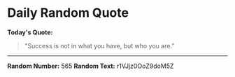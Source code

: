 # Daily Random Quote

**Today's Quote:**
> "Success is not in what you have, but who you are."

---

**Random Number:** 565
**Random Text:** r1VJjz0OoZ9doM5Z

